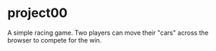 # project00
A simple racing  game. Two players can move their "cars" across the browser to compete for the win.

